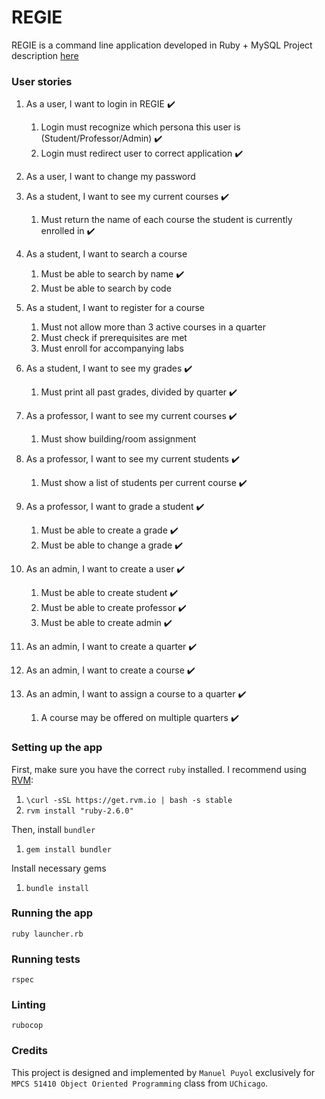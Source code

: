# REGIE

REGIE is a command line application developed in Ruby + MySQL
Project description [here](https://classes.cs.uchicago.edu/archive/2020/winter/51410-1/project.description.html)

### User stories

1. As a user, I want to login in REGIE :heavy_check_mark:
    1. Login must recognize which persona this user is (Student/Professor/Admin) :heavy_check_mark:
    2. Login must redirect user to correct application :heavy_check_mark:

2. As a user, I want to change my password

3. As a student, I want to see my current courses :heavy_check_mark:
    1. Must return the name of each course the student is currently enrolled in :heavy_check_mark:

4. As a student, I want to search a course
    1. Must be able to search by name :heavy_check_mark:
    2. Must be able to search by code

5. As a student, I want to register for a course
    1. Must not allow more than 3 active courses in a quarter
    2. Must check if prerequisites are met
    3. Must enroll for accompanying labs

6. As a student, I want to see my grades :heavy_check_mark:
    1. Must print all past grades, divided by quarter :heavy_check_mark:

7. As a professor, I want to see my current courses :heavy_check_mark:
    1. Must show building/room assignment

8. As a professor, I want to see my current students :heavy_check_mark:
    1. Must show a list of students per current course :heavy_check_mark:

9. As a professor, I want to grade a student :heavy_check_mark:
    1. Must be able to create a grade :heavy_check_mark:
    2. Must be able to change a grade :heavy_check_mark:

10. As an admin, I want to create a user :heavy_check_mark:
    1. Must be able to create student :heavy_check_mark:
    2. Must be able to create professor :heavy_check_mark:
    3. Must be able to create admin :heavy_check_mark:

11. As an admin, I want to create a quarter :heavy_check_mark:

12. As an admin, I want to create a course :heavy_check_mark:

13. As an admin, I want to assign a course to a quarter :heavy_check_mark:
    1. A course may be offered on multiple quarters :heavy_check_mark:

### Setting up the app

First, make sure you have the correct `ruby` installed. I recommend using [RVM](https://rvm.io):

1. `\curl -sSL https://get.rvm.io | bash -s stable`
2. `rvm install "ruby-2.6.0"`

Then, install `bundler`

1. `gem install bundler`

Install necessary gems

1. `bundle install`

### Running the app

`ruby launcher.rb`

### Running tests

`rspec`

### Linting

`rubocop`

### Credits

This project is designed and implemented by `Manuel Puyol` exclusively for `MPCS 51410 Object Oriented Programming` class from `UChicago`.
